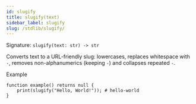 ```yaml
---
id: slugify
title: slugify(text)
sidebar_label: slugify
slug: /stdlib/slugify/
---
```


Signature: `slugify(text: str) -> str`

Converts text to a URL-friendly slug: lowercases, replaces whitespace
with `-`, removes non-alphanumerics (keeping `-`) and collapses repeated
`-`.

Example

```clyp
function example() returns null {
    print(slugify("Hello, World!")); # hello-world
}
```
